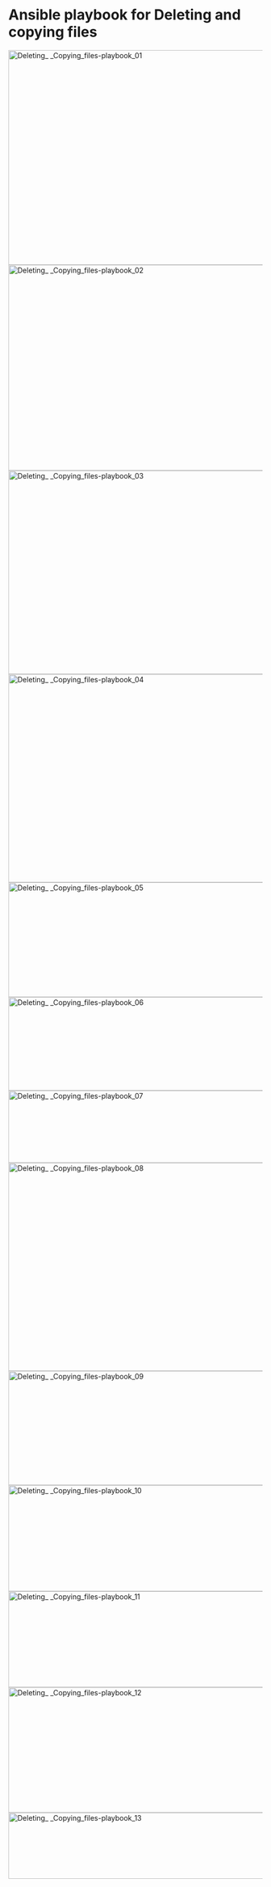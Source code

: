 # Ansible playbook for Deleting and copying files #

<img width="860" height="425" alt="Deleting_ _Copying_files-playbook_01" src="https://github.com/user-attachments/assets/19834cec-9513-4d71-8b4c-92569c934fd8" />
<img width="854" height="407" alt="Deleting_ _Copying_files-playbook_02" src="https://github.com/user-attachments/assets/af38a62d-a9a0-447a-87dd-0b07063e9c0e" />
<img width="859" height="403" alt="Deleting_ _Copying_files-playbook_03" src="https://github.com/user-attachments/assets/c5a575fc-c958-402b-8dd4-16001a86fe0d" />
<img width="828" height="412" alt="Deleting_ _Copying_files-playbook_04" src="https://github.com/user-attachments/assets/91ee2a0e-8be7-486a-aaf6-bae285b187ef" />
<img width="716" height="227" alt="Deleting_ _Copying_files-playbook_05" src="https://github.com/user-attachments/assets/2ce1b377-2894-4eaf-827c-4b9bc33a63a7" />
<img width="736" height="185" alt="Deleting_ _Copying_files-playbook_06" src="https://github.com/user-attachments/assets/72c47863-6b57-4188-b72d-802e50a21d67" />
<img width="664" height="143" alt="Deleting_ _Copying_files-playbook_07" src="https://github.com/user-attachments/assets/ecd79865-2120-4670-923c-cb5103dff411" />
<img width="794" height="412" alt="Deleting_ _Copying_files-playbook_08" src="https://github.com/user-attachments/assets/76df882c-3a01-4fb4-8a41-aaf9b9a98b7e" />
<img width="740" height="226" alt="Deleting_ _Copying_files-playbook_09" src="https://github.com/user-attachments/assets/934841c6-c128-48fa-a1d2-a66577f839d6" />
<img width="656" height="210" alt="Deleting_ _Copying_files-playbook_10" src="https://github.com/user-attachments/assets/5998c831-79fc-41f9-a2dd-b1e76b371845" />
<img width="659" height="190" alt="Deleting_ _Copying_files-playbook_11" src="https://github.com/user-attachments/assets/252ee84d-1f63-4c20-ac90-010b3fc96f44" />
<img width="734" height="248" alt="Deleting_ _Copying_files-playbook_12" src="https://github.com/user-attachments/assets/dbbab0f5-9748-4f96-a6f8-a835b453b069" />
<img width="640" height="131" alt="Deleting_ _Copying_files-playbook_13" src="https://github.com/user-attachments/assets/57a6e7d1-4512-4542-853d-891f445f9dae" />
